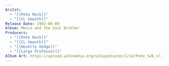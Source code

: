 ```yaml
---
Aritst:
  - "[[Pete Rock]]"
  - "[[CL Smooth]]"
Release Date: 1992-06-09
Album: Mecca and the Soul Brother
Producers:
  - "[[Pete Rock]]"
  - "[[CL Smooth]]"
  - "[[Nevelle Hodge]]"
  - "[[Large Professor]]"
Album Art: https://upload.wikimedia.org/wikipedia/en/1/1e/Pete_%26_cl_-_mecca_%26_the_soul_brother.jpg
---
```

